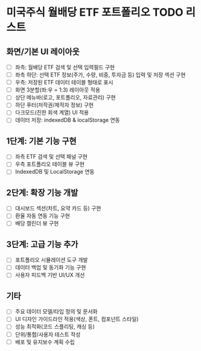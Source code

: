 # 미국주식 월배당 ETF 포트폴리오 TODO 리스트

## 화면/기본 UI 레이아웃
- [ ] 좌측: 월배당 ETF 검색 및 선택 입력필드 구현
- [ ] 좌측 하단: 선택 ETF 정보(주가, 수량, 비중, 투자금 등) 입력 및 저장 섹션 구현
- [ ] 우측: 저장된 ETF 데이터 테이블 형태로 표시
- [ ] 화면 3분할(좌:우 = 1:3) 레이아웃 적용
- [ ] 상단 메뉴바(로고, 포트폴리오, 자료관리) 구현
- [ ] 하단 푸터(저작권/제작자 정보) 구현
- [ ] 다크모드(진한 회색 계열) UI 적용
- [ ] 데이터 저장: indexedDB & localStorage 연동

## 1단계: 기본 기능 구현
- [ ] 좌측 ETF 검색 및 선택 패널 구현
- [ ] 우측 포트폴리오 테이블 뷰 구현
- [ ] IndexedDB 및 LocalStorage 연동

## 2단계: 확장 기능 개발
- [ ] 대시보드 섹션(차트, 요약 카드 등) 구현
- [ ] 환율 자동 연동 기능 구현
- [ ] 배당 캘린더 뷰 구현

## 3단계: 고급 기능 추가
- [ ] 포트폴리오 시뮬레이션 도구 개발
- [ ] 데이터 백업 및 동기화 기능 구현
- [ ] 사용자 피드백 기반 UI/UX 개선

## 기타
- [ ] 주요 데이터 모델/타입 정의 및 문서화
- [ ] UI 디자인 가이드라인 적용(색상, 폰트, 컴포넌트 스타일)
- [ ] 성능 최적화(코드 스플리팅, 캐싱 등)
- [ ] 단위/통합/사용자 테스트 작성
- [ ] 배포 및 유지보수 계획 수립
